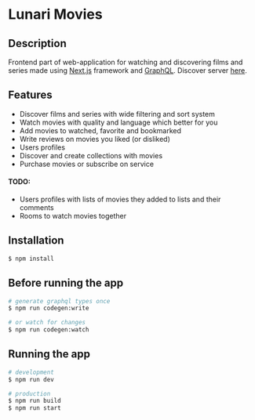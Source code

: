 # Lunari Movies

## Description

Frontend part of web-application for watching and discovering films and series made using [Next.js](https://nextjs.org/)
framework and [GraphQL](https://graphql.org/).
Discover server [here](https://github.com/AshedFox/lunari-movie-server).

## Features

- Discover films and series with wide filtering and sort system
- Watch movies with quality and language which better for you
- Add movies to watched, favorite and bookmarked
- Write reviews on movies you liked (or disliked)
- Users profiles
- Discover and create collections with movies
- Purchase movies or subscribe on service
  
#### TODO:
- Users profiles with lists of movies they added to lists and their comments
- Rooms to watch movies together

## Installation

```bash
$ npm install
```

## Before running the app

```bash
# generate graphql types once
$ npm run codegen:write

# or watch for changes
$ npm run codegen:watch
```

## Running the app

```bash
# development
$ npm run dev

# production
$ npm run build
$ npm run start
```
